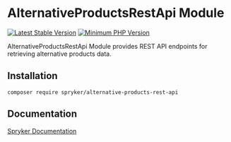 # AlternativeProductsRestApi Module
[![Latest Stable Version](https://poser.pugx.org/spryker/alternative-products-rest-api/v/stable.svg)](https://packagist.org/packages/spryker/alternative-products-rest-api)
[![Minimum PHP Version](https://img.shields.io/badge/php-%3E%3D%208.1-8892BF.svg)](https://php.net/)

AlternativeProductsRestApi Module provides REST API endpoints for retrieving alternative products data.

## Installation

```
composer require spryker/alternative-products-rest-api
```

## Documentation

[Spryker Documentation](https://docs.spryker.com)
